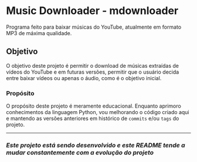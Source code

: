 # Music Downloader - mdownloader
Programa feito para baixar músicas do YouTube, atualmente em formato MP3 de máxima qualidade.

## Objetivo
O objetivo deste projeto é permitir o download de músicas extraídas de vídeos do YouTube e em futuras versões, permitir que o usuário decida entre baixar vídeos ou apenas o áudio, como é o objetivo inicial. 
### Propósito
O propósito deste projeto é meramente educacional. Enquanto aprimoro conhecimentos da linguagem Python, vou melhorando o código criado aqui e mantendo as versões anteriores em histórico de ``commits`` e/ou ``tags`` do projeto.

---

### ___Este projeto está sendo desenvolvido e este README tende a mudar constantemente com a evolução do projeto___